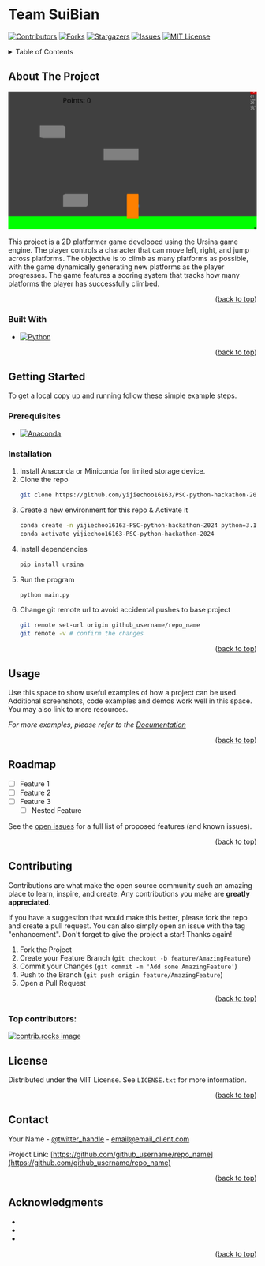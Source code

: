 # Team SuiBian
<!-- Improved compatibility of back to top link: See: https://github.com/othneildrew/Best-README-Template/pull/73 -->
<a id="readme-top"></a>
<!--
*** Thanks for checking out the Best-README-Template. If you have a suggestion
*** that would make this better, please fork the repo and create a pull request
*** or simply open an issue with the tag "enhancement".
*** Don't forget to give the project a star!
*** Thanks again! Now go create something AMAZING! :D
-->



<!-- PROJECT SHIELDS -->
<!--
*** I'm using markdown "reference style" links for readability.
*** Reference links are enclosed in brackets [ ] instead of parentheses ( ).
*** See the bottom of this document for the declaration of the reference variables
*** for contributors-url, forks-url, etc. This is an optional, concise syntax you may use.
*** https://www.markdownguide.org/basic-syntax/#reference-style-links
-->
[![Contributors][contributors-shield]][contributors-url]
[![Forks][forks-shield]][forks-url]
[![Stargazers][stars-shield]][stars-url]
[![Issues][issues-shield]][issues-url]
[![MIT License][license-shield]][license-url]

<!-- TABLE OF CONTENTS -->
<details>
  <summary>Table of Contents</summary>
  <ol>
    <li>
      <a href="#about-the-project">About The Project</a>
      <ul>
        <li><a href="#built-with">Built With</a></li>
      </ul>
    </li>
    <li>
      <a href="#getting-started">Getting Started</a>
      <ul>
        <li><a href="#prerequisites">Prerequisites</a></li>
        <li><a href="#installation">Installation</a></li>
      </ul>
    </li>
    <li><a href="#usage">Usage</a></li>
    <li><a href="#roadmap">Roadmap</a></li>
    <li><a href="#contributing">Contributing</a></li>
    <li><a href="#license">License</a></li>
    <li><a href="#contact">Contact</a></li>
    <li><a href="#acknowledgments">Acknowledgments</a></li>
  </ol>
</details>



<!-- ABOUT THE PROJECT -->
## About The Project

![Main Screen Shot](/img/main-screen-shot.png)

This project is a 2D platformer game developed using the Ursina game engine. The player controls a character that can move left, right, and jump across platforms. The objective is to climb as many platforms as possible, with the game dynamically generating new platforms as the player progresses. The game features a scoring system that tracks how many platforms the player has successfully climbed.

<p align="right">(<a href="#readme-top">back to top</a>)</p>



### Built With


* [![Python][Python]][Python-url]

<p align="right">(<a href="#readme-top">back to top</a>)</p>



<!-- GETTING STARTED -->
## Getting Started

To get a local copy up and running follow these simple example steps.

### Prerequisites

* [![Anaconda][Anaconda]][Anaconda-url]

### Installation

1. Install Anaconda or Miniconda for limited storage device. 
2. Clone the repo
   ```sh
   git clone https://github.com/yijiechoo16163/PSC-python-hackathon-2024
   ```
3. Create a new environment for this repo & Activate it
   ```sh
   conda create -n yijiechoo16163-PSC-python-hackathon-2024 python=3.12
   conda activate yijiechoo16163-PSC-python-hackathon-2024
   ```
4. Install dependencies
   ```sh
   pip install ursina
   ```
4. Run the program
   ```sh
   python main.py
   ```
5. Change git remote url to avoid accidental pushes to base project
   ```sh
   git remote set-url origin github_username/repo_name
   git remote -v # confirm the changes
   ```

<p align="right">(<a href="#readme-top">back to top</a>)</p>



<!-- USAGE EXAMPLES -->
## Usage

Use this space to show useful examples of how a project can be used. Additional screenshots, code examples and demos work well in this space. You may also link to more resources.

_For more examples, please refer to the [Documentation](https://example.com)_

<p align="right">(<a href="#readme-top">back to top</a>)</p>



<!-- ROADMAP -->
## Roadmap

- [ ] Feature 1
- [ ] Feature 2
- [ ] Feature 3
    - [ ] Nested Feature

See the [open issues](https://github.com/github_username/repo_name/issues) for a full list of proposed features (and known issues).

<p align="right">(<a href="#readme-top">back to top</a>)</p>



<!-- CONTRIBUTING -->
## Contributing

Contributions are what make the open source community such an amazing place to learn, inspire, and create. Any contributions you make are **greatly appreciated**.

If you have a suggestion that would make this better, please fork the repo and create a pull request. You can also simply open an issue with the tag "enhancement".
Don't forget to give the project a star! Thanks again!

1. Fork the Project
2. Create your Feature Branch (`git checkout -b feature/AmazingFeature`)
3. Commit your Changes (`git commit -m 'Add some AmazingFeature'`)
4. Push to the Branch (`git push origin feature/AmazingFeature`)
5. Open a Pull Request

<p align="right">(<a href="#readme-top">back to top</a>)</p>

### Top contributors:

<a href="https://github.com/github_username/repo_name/graphs/contributors">
  <img src="https://contrib.rocks/image?repo=github_username/repo_name" alt="contrib.rocks image" />
</a>



<!-- LICENSE -->
## License

Distributed under the MIT License. See `LICENSE.txt` for more information.

<p align="right">(<a href="#readme-top">back to top</a>)</p>



<!-- CONTACT -->
## Contact

Your Name - [@twitter_handle](https://twitter.com/twitter_handle) - email@email_client.com

Project Link: [https://github.com/github_username/repo_name](https://github.com/github_username/repo_name)

<p align="right">(<a href="#readme-top">back to top</a>)</p>



<!-- ACKNOWLEDGMENTS -->
## Acknowledgments

* []()
* []()
* []()

<p align="right">(<a href="#readme-top">back to top</a>)</p>



<!-- MARKDOWN LINKS & IMAGES -->
<!-- https://www.markdownguide.org/basic-syntax/#reference-style-links -->
[contributors-shield]: https://img.shields.io/github/contributors/yijiechoo16163/PSC-python-hackathon-2024.svg?style=for-the-badge
[contributors-url]: https://github.com/yijiechoo16163/PSC-python-hackathon-2024/graphs/contributors
[forks-shield]: https://img.shields.io/github/forks/yijiechoo16163/PSC-python-hackathon-2024.svg?style=for-the-badge
[forks-url]: https://github.com/yijiechoo16163/PSC-python-hackathon-2024/network/members
[stars-shield]: https://img.shields.io/github/stars/yijiechoo16163/PSC-python-hackathon-2024.svg?style=for-the-badge
[stars-url]: https://github.com/yijiechoo16163/PSC-python-hackathon-2024/stargazers
[issues-shield]: https://img.shields.io/github/issues/yijiechoo16163/PSC-python-hackathon-2024.svg?style=for-the-badge
[issues-url]: https://github.com/yijiechoo16163/PSC-python-hackathon-2024/issues
[license-shield]: https://img.shields.io/github/license/yijiechoo16163/PSC-python-hackathon-2024.svg?style=for-the-badge
[license-url]: https://github.com/yijiechoo16163/PSC-python-hackathon-2024/blob/master/LICENSE.txt
[product-screenshot]: images/screenshot.png
[Python]: https://img.shields.io/badge/Python-1e4260?style=for-the-badge&logo=python&logoColor=white
[Python-url]: https://python.org/
[Anaconda]: https://img.shields.io/badge/Anaconda-43b02a?style=for-the-badge&logo=anaconda&logoColor=white
[Anaconda-url]: https://docs.anaconda.com/anaconda/install/
